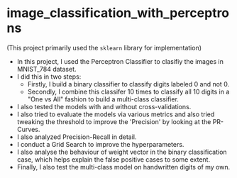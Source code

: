 # image_classification_with_perceptrons

(This project primarily used the `sklearn` library for implementation)

- In this project, I used the Perceptron Classifier to clasifiy the images in MNIST_784 dataset.
- I did this in two steps:
  - Firstly, I build a binary classifier to classify digits labeled $0$ and not $0$.
  - Secondly, I combine this classifer 10 times to classify all $10$ digits in a "One vs All" fashion to build a multi-class classifier.
- I also tested the models with and without cross-validations.
- I also tried to evaluate the models via various metrics and also tried tweaking the threshold to improve the 'Precision' by looking at the PR-Curves.
- I also analyzed Precision-Recall in detail.
- I conduct a Grid Search to improve the hyperparameters.
- I also analyse the behaviour of weight vector in the binary classification case, which helps explain the false positive cases to some extent.
- Finally, I also test the multi-class model on handwritten digits of my own.

